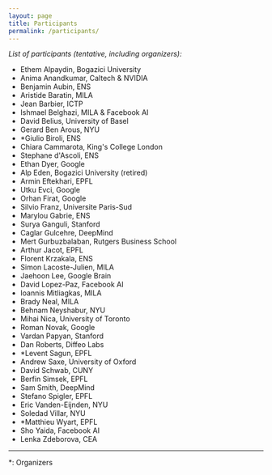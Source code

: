 ```yaml
---
layout: page
title: Participants
permalink: /participants/
---
```


_List of participants (tentative, including organizers):_   

- Ethem Alpaydin, Bogazici University  
- Anima Anandkumar, Caltech & NVIDIA  
- Benjamin Aubin, ENS  
- Aristide Baratin, MILA  
- Jean Barbier, ICTP  
- Ishmael Belghazi, MILA & Facebook AI    
- David Belius, University of Basel  
- Gerard Ben Arous, NYU  
- \*Giulio Biroli, ENS  
- Chiara Cammarota, King's College London  
- Stephane d'Ascoli, ENS  
- Ethan Dyer, Google  
- Alp Eden, Bogazici University (retired)  
- Armin Eftekhari, EPFL  
- Utku Evci, Google  
- Orhan Firat, Google   
- Silvio Franz, Universite Paris-Sud  
- Marylou Gabrie, ENS  
- Surya Ganguli, Stanford   
- Caglar Gulcehre, DeepMind  
- Mert Gurbuzbalaban, Rutgers Business School  
- Arthur Jacot, EPFL  
- Florent Krzakala, ENS  
- Simon Lacoste-Julien, MILA  
- Jaehoon Lee, Google Brain  
- David Lopez-Paz, Facebook AI  
- Ioannis Mitliagkas, MILA  
- Brady Neal, MILA  
- Behnam Neyshabur, NYU  
- Mihai Nica, University of Toronto  
- Roman Novak, Google   
- Vardan Papyan, Stanford  
- Dan Roberts, Diffeo Labs    
- \*Levent Sagun, EPFL  
- Andrew Saxe, University of Oxford  
- David Schwab, CUNY  
- Berfin Simsek, EPFL  
- Sam Smith, DeepMind  
- Stefano Spigler, EPFL  
- Eric Vanden-Eijnden, NYU  
- Soledad Villar, NYU  
- \*Matthieu Wyart, EPFL  
- Sho Yaida, Facebook AI  
- Lenka Zdeborova, CEA  

---

\*: Organizers  
